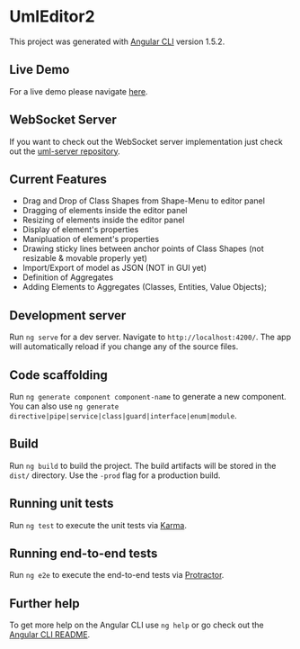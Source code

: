 # UmlEditor2

This project was generated with [Angular CLI](https://github.com/angular/angular-cli) version 1.5.2.

## Live Demo

For a live demo please navigate [here](http://185.243.8.129/uml-editor/).

## WebSocket Server

If you want to check out the WebSocket server implementation just check out the [uml-server repository](https://github.com/rmuelle4/uml-server).

## Current Features

* Drag and Drop of Class Shapes from Shape-Menu to editor panel
* Dragging of elements inside the editor panel
* Resizing of elements inside the editor panel
* Display of element's properties
* Manipluation of element's properties
* Drawing sticky lines between anchor points of Class Shapes (not resizable & movable properly yet)
* Import/Export of model as JSON (NOT in GUI yet)
* Definition of Aggregates
* Adding Elements to Aggregates (Classes, Entities, Value Objects);

## Development server

Run `ng serve` for a dev server. Navigate to `http://localhost:4200/`. The app will automatically reload if you change any of the source files.

## Code scaffolding

Run `ng generate component component-name` to generate a new component. You can also use `ng generate directive|pipe|service|class|guard|interface|enum|module`.

## Build

Run `ng build` to build the project. The build artifacts will be stored in the `dist/` directory. Use the `-prod` flag for a production build.

## Running unit tests

Run `ng test` to execute the unit tests via [Karma](https://karma-runner.github.io).

## Running end-to-end tests

Run `ng e2e` to execute the end-to-end tests via [Protractor](http://www.protractortest.org/).

## Further help

To get more help on the Angular CLI use `ng help` or go check out the [Angular CLI README](https://github.com/angular/angular-cli/blob/master/README.md).
